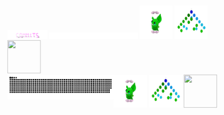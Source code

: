 <div>
    <div display = "inline-block">
        <img src = "./assets/commits.svg" width="90px" height="20px" />
        <img src = "./assets/400.png" width="200px" height="15px"/>
        <img src = "./assets/grimLeaper.gif" width="75px" height="75px"/>
        <img src = "./assets/binaryTree.gif" width="75px" height="75px"/>
        <img src = "./assets/butterfree.gif" width="75px" height="75px"/>
    </div>
    <div display = "inline-block">
        <img align="left" src="contributions.svg" width="240px" height="56px"  />
        <img src = "./assets/grimLeaper.gif" width="75px" height="75px"/>
        <img src = "./assets/binaryTree.gif" width="75px" height="75px"/>
        <img src = "./assets/butterfree.gif" width="75px" height="75px"/>
    </div>
</div>
